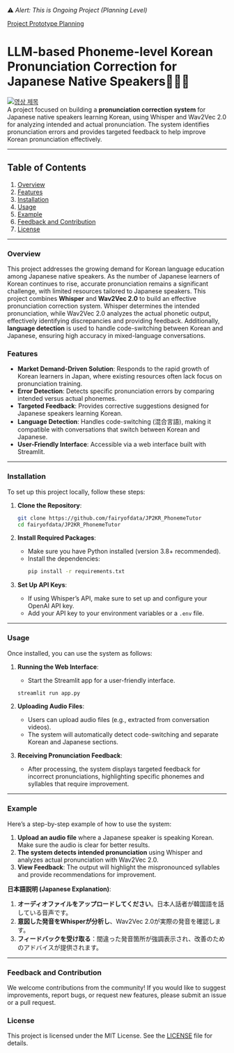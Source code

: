 ⚠️ *Alert: This is Ongoing Project (Planning Level)*

[Project Prototype Planning](https://fairydata.notion.site/49b72350b1074fb094e0ec792cff7d59?pvs=4)

# **LLM-based Phoneme-level Korean Pronunciation Correction for Japanese Native Speakers**🧑‍🏫📝
[![영상 제목](https://img.youtube.com/vi/4SwwmzEcpZQ/0.jpg)](https://youtu.be/4SwwmzEcpZQ)<br>
A project focused on building a **pronunciation correction system** for Japanese native speakers learning Korean, using Whisper and Wav2Vec 2.0 for analyzing intended and actual pronunciation. The system identifies pronunciation errors and provides targeted feedback to help improve Korean pronunciation effectively.

---

## **Table of Contents**

1. [Overview](#overview)
2. [Features](#features)
3. [Installation](#installation)
4. [Usage](#usage)
5. [Example](#example)
6. [Feedback and Contribution](#feedback-and-contribution)
7. [License](#license)

---

### **Overview**

This project addresses the growing demand for Korean language education among Japanese native speakers. As the number of Japanese learners of Korean continues to rise, accurate pronunciation remains a significant challenge, with limited resources tailored to Japanese speakers. This project combines **Whisper** and **Wav2Vec 2.0** to build an effective pronunciation correction system. Whisper determines the intended pronunciation, while Wav2Vec 2.0 analyzes the actual phonetic output, effectively identifying discrepancies and providing feedback. Additionally, **language detection** is used to handle code-switching between Korean and Japanese, ensuring high accuracy in mixed-language conversations.

### **Features**

- **Market Demand-Driven Solution**: Responds to the rapid growth of Korean learners in Japan, where existing resources often lack focus on pronunciation training.
- **Error Detection**: Detects specific pronunciation errors by comparing intended versus actual phonemes.
- **Targeted Feedback**: Provides corrective suggestions designed for Japanese speakers learning Korean.
- **Language Detection**: Handles code-switching (混合言語), making it compatible with conversations that switch between Korean and Japanese.
- **User-Friendly Interface**: Accessible via a web interface built with Streamlit.

---

### **Installation**

To set up this project locally, follow these steps:

1. **Clone the Repository**:
   ```bash
   git clone https://github.com/fairyofdata/JP2KR_PhonemeTutor
   cd fairyofdata/JP2KR_PhonemeTutor
   ```

2. **Install Required Packages**:
   - Make sure you have Python installed (version 3.8+ recommended).
   - Install the dependencies:
     ```bash
     pip install -r requirements.txt
     ```

3. **Set Up API Keys**:
   - If using Whisper’s API, make sure to set up and configure your OpenAI API key.
   - Add your API key to your environment variables or a `.env` file.

---

### **Usage**

Once installed, you can use the system as follows:

1. **Running the Web Interface**:
   - Start the Streamlit app for a user-friendly interface.
   ```bash
   streamlit run app.py
   ```

2. **Uploading Audio Files**:
   - Users can upload audio files (e.g., extracted from conversation videos).
   - The system will automatically detect code-switching and separate Korean and Japanese sections.

3. **Receiving Pronunciation Feedback**:
   - After processing, the system displays targeted feedback for incorrect pronunciations, highlighting specific phonemes and syllables that require improvement.

---

### **Example**

Here’s a step-by-step example of how to use the system:

1. **Upload an audio file** where a Japanese speaker is speaking Korean. Make sure the audio is clear for better results.
2. **The system detects intended pronunciation** using Whisper and analyzes actual pronunciation with Wav2Vec 2.0.
3. **View Feedback**: The output will highlight the mispronounced syllables and provide recommendations for improvement.

**日本語説明 (Japanese Explanation)**:
1. **オーディオファイルをアップロードしてください**。日本人話者が韓国語を話している音声です。
2. **意図した発音をWhisperが分析し**、Wav2Vec 2.0が実際の発音を確認します。
3. **フィードバックを受け取る**：間違った発音箇所が強調表示され、改善のためのアドバイスが提供されます。

---

### **Feedback and Contribution**

We welcome contributions from the community! If you would like to suggest improvements, report bugs, or request new features, please submit an issue or a pull request.

### **License**

This project is licensed under the MIT License. See the [LICENSE](LICENSE) file for details.
